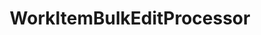 ---
optionsClassName: WorkItemBulkEditProcessorConfig
optionsClassFullName: MigrationTools._EngineV1.Configuration.Processing.WorkItemBulkEditProcessorConfig
configurationSamples:
- name: default
  description: 
  code: >-
    {
      "$type": "WorkItemBulkEditProcessorConfig",
      "Enabled": false,
      "WhatIf": false,
      "Enrichers": null,
      "WIQLQuery": "SELECT [System.Id] FROM WorkItems WHERE [System.TeamProject] = @TeamProject AND [@ReflectedWorkItemIdFieldName] = ''  AND [System.WorkItemType] NOT IN ('Test Suite', 'Test Plan','Shared Steps','Shared Parameter','Feedback Request') ORDER BY [System.ChangedDate] desc",
      "WorkItemIDs": null,
      "FilterWorkItemsThatAlreadyExistInTarget": false,
      "PauseAfterEachWorkItem": false,
      "WorkItemCreateRetryLimit": 0
    }
  sampleFor: MigrationTools._EngineV1.Configuration.Processing.WorkItemBulkEditProcessorConfig
description: This processor allows you to make changes in place where we load from teh Target and update the Target. This is used for bulk updates with the most common reason being a process template change.
className: WorkItemBulkEditProcessor
typeName: Processors
architecture: v1
options:
- parameterName: Enabled
  type: Boolean
  description: missng XML code comments
  defaultValue: missng XML code comments
- parameterName: Enrichers
  type: List
  description: A list of enrichers that can augment the proccessing of the data
  defaultValue: missng XML code comments
- parameterName: FilterWorkItemsThatAlreadyExistInTarget
  type: Boolean
  description: This loads all of the work items already saved to the Target and removes them from the Source work item list prior to commencing the run. While this may take some time in large data sets it reduces the time of the overall migration significantly if you need to restart.
  defaultValue: true
- parameterName: PauseAfterEachWorkItem
  type: Boolean
  description: Pause after each work item is migrated
  defaultValue: false
- parameterName: WhatIf
  type: Boolean
  description: missng XML code comments
  defaultValue: missng XML code comments
- parameterName: WIQLQuery
  type: String
  description: A work item query based on WIQL to select only important work items. To migrate all leave this empty. See [WIQL Query Bits](#wiql-query-bits)
  defaultValue: AND  [Microsoft.VSTS.Common.ClosedDate] = '' AND [System.WorkItemType] NOT IN ('Test Suite', 'Test Plan','Shared Steps','Shared Parameter','Feedback Request')
- parameterName: WorkItemCreateRetryLimit
  type: Int32
  description: '**beta** If set to a number greater than 0 work items that fail to save will retry after a number of seconds equal to the retry count. This allows for periodic network glitches not to end the process.'
  defaultValue: 5
- parameterName: WorkItemIDs
  type: IList
  description: A list of work items to import
  defaultValue: '[]'
status: missng XML code comments
processingTarget: WorkItem
classFile: /src/VstsSyncMigrator.Core/Execution/ProcessingContext/WorkItemBulkEditProcessor.cs
optionsClassFile: /src/MigrationTools/_EngineV1/Configuration/Processing/WorkItemBulkEditProcessorConfig.cs

redirectFrom:
- /Reference/v1/Processors/WorkItemBulkEditProcessorConfig/
layout: reference
toc: true
permalink: /Reference/Processors/WorkItemBulkEditProcessor/
title: WorkItemBulkEditProcessor
categories:
- Processors
- v1
topics:
- topic: notes
  path: /Processors/WorkItemBulkEditProcessor-notes.md
  exists: false
  markdown: ''
- topic: introduction
  path: /Processors/WorkItemBulkEditProcessor-introduction.md
  exists: false
  markdown: ''

---